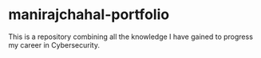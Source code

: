 # manirajchahal-portfolio
This is a repository combining all the knowledge I have gained to progress my career in Cybersecurity. 
